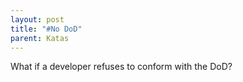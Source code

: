```yaml
---
layout: post
title: "#No DoD"
parent: Katas
---
```

What if a developer refuses to conform with the DoD?
